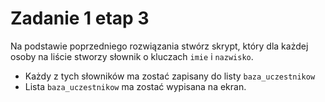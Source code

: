 # Zadanie 1 etap 3

Na podstawie poprzedniego rozwiązania stwórz skrypt, który dla każdej osoby na liście stworzy słownik o kluczach `imie` i `nazwisko`. 
- Każdy z tych słowników ma zostać zapisany do listy `baza_uczestnikow`
- Lista `baza_uczestnikow` ma zostać wypisana na ekran.
